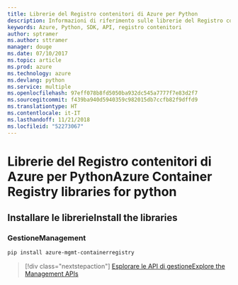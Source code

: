 ```yaml
---
title: Librerie del Registro contenitori di Azure per Python
description: Informazioni di riferimento sulle librerie del Registro contenitori di Azure per Python
keywords: Azure, Python, SDK, API, registro contenitori
author: sptramer
ms.author: sttramer
manager: douge
ms.date: 07/10/2017
ms.topic: article
ms.prod: azure
ms.technology: azure
ms.devlang: python
ms.service: multiple
ms.openlocfilehash: 97eff078b8fd5050ba932dc545a7777f7e83d2f7
ms.sourcegitcommit: f439ba940d5940359c982015db7ccfb82f9dffd9
ms.translationtype: HT
ms.contentlocale: it-IT
ms.lasthandoff: 11/21/2018
ms.locfileid: "52273067"
---
```

# <a name="azure-container-registry-libraries-for-python"></a><span data-ttu-id="0e659-104">Librerie del Registro contenitori di Azure per Python</span><span class="sxs-lookup"><span data-stu-id="0e659-104">Azure Container Registry libraries for python</span></span>

## <a name="install-the-libraries"></a><span data-ttu-id="0e659-105">Installare le librerie</span><span class="sxs-lookup"><span data-stu-id="0e659-105">Install the libraries</span></span>


### <a name="management"></a><span data-ttu-id="0e659-106">Gestione</span><span class="sxs-lookup"><span data-stu-id="0e659-106">Management</span></span>

```bash
pip install azure-mgmt-containerregistry
```
> [!div class="nextstepaction"]
> [<span data-ttu-id="0e659-107">Esplorare le API di gestione</span><span class="sxs-lookup"><span data-stu-id="0e659-107">Explore the Management APIs</span></span>](/python/api/overview/azure/containerregistry/management)